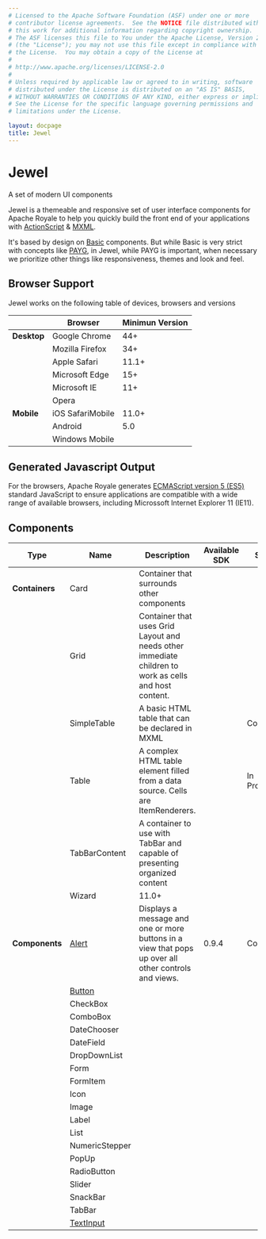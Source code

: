 ```yaml
---
# Licensed to the Apache Software Foundation (ASF) under one or more
# contributor license agreements.  See the NOTICE file distributed with
# this work for additional information regarding copyright ownership.
# The ASF licenses this file to You under the Apache License, Version 2.0
# (the "License"); you may not use this file except in compliance with
# the License.  You may obtain a copy of the License at
# 
# http://www.apache.org/licenses/LICENSE-2.0
# 
# Unless required by applicable law or agreed to in writing, software
# distributed under the License is distributed on an "AS IS" BASIS,
# WITHOUT WARRANTIES OR CONDITIONS OF ANY KIND, either express or implied.
# See the License for the specific language governing permissions and
# limitations under the License.

layout: docpage
title: Jewel
---
```


# Jewel

A set of modern UI components

Jewel is a themeable and responsive set of user interface components for Apache Royale to help you quickly build the front end of your applications with [ActionScript](Welcome/Features/AS3.html) & [MXML](Welcome/Features/MXML.html).

It's based by design on [Basic](component-sets/basic.html) components. But while Basic is very strict with concepts like [PAYG](Welcome/Features/PAYG.html), in Jewel, while PAYG is important, when necessary we prioritize other things like responsiveness, themes and look and feel.

## Browser Support

Jewel works on the following table of devices, browsers and versions

|         	    | Browser             	| Minimun Version 	|
|-----------	|-------------------	|-----------------	|
| __Desktop__ 	| Google Chrome        	| 44+     	        |
|           	| Mozilla Firefox      	| 34+     	        |
|            	| Apple Safari         	| 11.1+         	|
|            	| Microsoft Edge       	| 15+              	|
|            	| Microsoft IE      	| 11+             	|
|            	| Opera             	|               	|
| __Mobile__  	| iOS SafariMobile    	| 11.0+          	|
|             	| Android            	| 5.0            	|
|             	| Windows Mobile    	|               	|

## Generated Javascript Output

For the browsers, Apache Royale generates [ECMAScript version 5 (ES5)](https://en.wikipedia.org/wiki/ECMAScript) standard JavaScript to ensure applications are compatible with a wide range of available browsers, including Microssoft Internet Explorer 11 (IE11).

## Components

| Type          	| Name                                          	| Description                                                                                          	| Available SDK 	| State     	|
|------------------	|-------------------------------------------------	|------------------------------------------------------------------------------------------------------	|---------------	|--------------	|
| __Containers__  	| Card                                           	| Container that surrounds other components                                                             	|               	|          	    |
|                	| Grid                                             	| Container that uses Grid Layout and needs other immediate children to work as cells and host content. 	|               	|          	    |
|                	| SimpleTable                                   	| A basic HTML table that can be declared in MXML                                                     	|               	| Complete      |
|                	| Table                                         	| A complex HTML table element filled from a data source. Cells are ItemRenderers.                    	|               	| In Progress   |
|                	| TabBarContent                                 	| A container to use with TabBar and capable of presenting organized content                            	|               	|           	|
|                	| Wizard                                           	| 11.0+                                                                                                	|               	|           	|
| __Components__ 	| [Alert](component-sets/jewel/jewel-alert.html)        	| Displays a message and one or more buttons in a view that pops up over all other controls and views. 	| 0.9.4         	| Complete  	|
|               	| [Button](component-sets/jewel/jewel-button.html)        	|                                                                                                      	|               	|           	|
|                 	| CheckBox                                      	|                                                                                                      	|               	|           	|
|                	| ComboBox                                      	|                                                                                                      	|               	|           	|
|                	| DateChooser                                     	|                                                                                                      	|               	|           	|
|                	| DateField                                       	|                                                                                                      	|               	|             	|
|               	| DropDownList                                  	|                                                                                                      	|               	|           	|
|               	| Form                                           	|                                                                                                      	|               	|           	|
|               	| FormItem                                      	|                                                                                                      	|               	|           	|
|                	| Icon                                            	|                                                                                                      	|               	|           	|
|               	| Image                                         	|                                                                                                      	|               	|           	|
|               	| Label                                            	|                                                                                                      	|               	|           	|
|               	| List                                             	|                                                                                                      	|               	|           	|
|               	| NumericStepper 	                                |                                                                                                      	|               	|           	|
|               	| PopUp                                          	|                                                                                                      	|               	|           	|
|               	| RadioButton                                     	|                                                                                                      	|               	|           	|
|               	| Slider                                        	|                                                                                                      	|               	|           	|
|               	| SnackBar                                         	|                                                                                                      	|               	|           	|
|               	| TabBar                                         	|                                                                                                      	|               	|           	|
|               	| [TextInput](component-sets/jewel/jewel-textinput.html)  	|                                                                                                      	|               	|           	|
